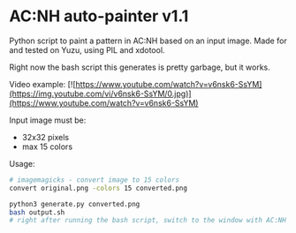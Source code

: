 # AC:NH auto-painter v1.1
Python script to paint a pattern in AC:NH based on an input image. Made for and tested on Yuzu, using PIL and xdotool.

Right now the bash script this generates is pretty garbage, but it works.

Video example:
[![https://www.youtube.com/watch?v=v6nsk6-SsYM](https://img.youtube.com/vi/v6nsk6-SsYM/0.jpg)](https://www.youtube.com/watch?v=v6nsk6-SsYM)

Input image must be:
* 32x32 pixels
* max 15 colors

Usage:

```bash
# imagemagicks - convert image to 15 colors
convert original.png -colors 15 converted.png

python3 generate.py converted.png
bash output.sh
# right after running the bash script, switch to the window with AC:NH running (cursor must be in top left in the pattern editor) 
```
